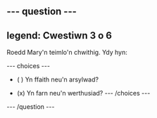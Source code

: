 --- question ---
---
legend: Cwestiwn 3 o 6
---

Roedd Mary'n teimlo'n chwithig. Ydy hyn:

--- choices ---
- ( ) Yn ffaith neu'n arsylwad?

- (x) Yn farn neu'n werthusiad? --- /choices ---

--- /question ---
